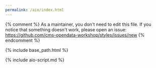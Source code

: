 ```yaml
---
permalink: /aio/index.html
---
```


{% comment %}
As a maintainer, you don't need to edit this file.
If you notice that something doesn't work, please
open an issue: https://github.com/cms-opendata-workshop/styles/issues/new
{% endcomment %}

{% include base_path.html %}

{% include aio-script.md %}
